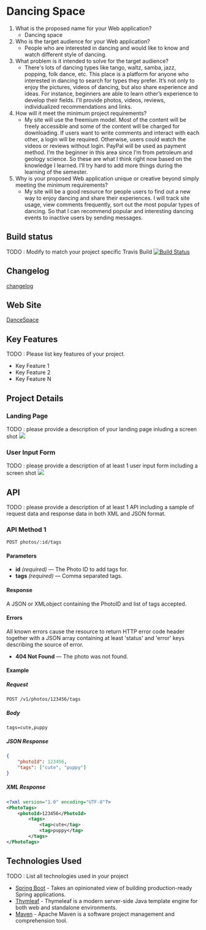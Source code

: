 # Dancing Space

1. What is the proposed name for your Web application?
    - Dancing space
2. Who is the target audience for your Web application?
    - People who are interested in dancing and would like to know and watch different style of dancing.
3. What problem is it intended to solve for the target audience?
    - There's lots of dancing types like tango, waltz, samba, jazz, popping, folk dance, etc. This place is a platform for anyone who interested in dancing to search for types they prefer. It’s not only to enjoy the pictures, videos of dancing, but also share experience and ideas. For instance, beginners are able to learn other’s experience to develop their fields. I'll provide photos, videos, reviews, individualized recommendations and links.
4. How will it meet the minimum project requirements?
    - My site will use the freemium model. Most of the content will be freely accessible and some of the content will be charged for downloading. If users want to write comments and interact with each other, a login will be required. Otherwise, users could watch the videos or reviews without login. PayPal will be used as payment method. I’m the beginner in this area since I’m from petroleum and geology science. So these are what I think right now based on the knowledge I learned. I’ll try hard to add more things during the learning of the semester.
5. Why is your proposed Web application unique or creative beyond simply meeting the minimum requirements?
    - My site will be a good resource for people users to find out a new way to enjoy dancing and share their experiences. I will track site usage, view comments frequently, sort out the most popular types of dancing. So that I can recommend popular and interesting dancing events to inactive users by sending messages.


## Build status

TODO : Modify to match your project specific Travis Build
[![Build Status](https://travis-ci.org/infsci2560sp17/full-stack-web-mengru822.svg?branch=master)](https://travis-ci.org/infsci2560sp17/full-stack-web-mengru822)

## Changelog
[changelog](CHANGELOG.md)

## Web Site

[DanceSpace](https://agile-mountain-46991.herokuapp.com/)


## Key Features

TODO : Please list key features of your project.

* Key Feature 1
* Key Feature 2
* Key Feature N

## Project Details

### Landing Page

TODO : please provide a description of your landing page inluding a screen shot ![](https://.../image.JPG)

### User Input Form

TODO : please provide a description of at least 1 user input form including a screen shot ![](https://.../image.jpg)

## API

TODO : please provide a description of at least 1 API including a sample of request data and response data in both XML and JSON format.

### API Method 1

    POST photos/:id/tags

#### Parameters

- **id** _(required)_ — The Photo ID to add tags for.
- **tags** _(required)_ — Comma separated tags.

#### Response

A JSON or XMLobject containing the PhotoID and list of tags accepted.

#### Errors

All known errors cause the resource to return HTTP error code header together with a JSON array containing at least 'status' and 'error' keys describing the source of error.

- **404 Not Found** — The photo was not found.

#### Example

##### Request

    POST /v1/photos/123456/tags

##### Body

    tags=cute,puppy


##### JSON Response

```json
{
    "photoId": 123456,
    "tags": ["cute", "puppy"]
}
```

##### XML Response

```xml
<?xml version="1.0" encoding="UTF-8"?>
<PhotoTags>
    <photoId>123456</PhotoId>
        <tags>
            <tag>cute</tag>
            <tag>puppy</tag>
        </tags>
</PhotoTags>
```

## Technologies Used

TODO : List all technologies used in your project

- [Spring Boot](https://projects.spring.io/spring-boot/) - Takes an opinionated view of building production-ready Spring applications.
- [Thymleaf](http://www.thymeleaf.org/) - Thymeleaf is a modern server-side Java template engine for both web and standalone environments.
- [Maven](https://maven.apache.org/) - Apache Maven is a software project management and comprehension tool.
